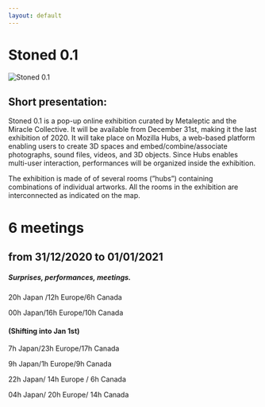```yaml
---
layout: default
---
```

# Stoned 0.1

![Stoned 0.1](https://github.com/gnozo/Stoned/blob/run/assets/img/stoned-isaka2.pngf?raw=true)

## Short presentation:
Stoned 0.1  is a pop-up online exhibition curated by Metaleptic and the Miracle Collective. It will be available from December 31st, making it the last exhibition of 2020. It will take place on Mozilla Hubs, a web-based platform enabling users to create 3D spaces and embed/combine/associate photographs, sound files, videos, and 3D objects. Since Hubs enables multi-user interaction, performances will be organized inside the exhibition. 

The exhibition is made of of several rooms (”hubs”) containing combinations of individual artworks. All the rooms in the exhibition are interconnected as indicated on the map.

# 6 meetings 
## from 31/12/2020 to 01/01/2021

##### Surprises, performances, meetings.

20h Japan /12h Europe/6h Canada

00h Japan/16h Europe/10h Canada

#### (Shifting into Jan 1st)

7h Japan/23h Europe/17h Canada

9h Japan/1h Europe/9h Canada

22h Japan/ 14h Europe / 6h Canada

04h Japan/ 20h Europe/ 14h Canada
